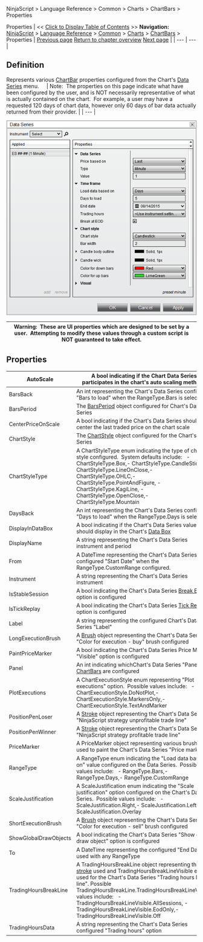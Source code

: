 ﻿
NinjaScript \> Language Reference \> Common \> Charts \> ChartBars \> Properties

Properties
| \<\< [Click to Display Table of Contents](chartbars_properties.md) \>\> **Navigation:**     [NinjaScript](ninjascript-1.md) \> [Language Reference](language_reference_wip-1.md) \> [Common](common-1.md) \> [Charts](chart-1.md) \> [ChartBars](chartbars-1.md) \> Properties | [Previous page](chartbars_panel-1.md) [Return to chapter overview](chartbars-1.md) [Next page](chartbars_tochartstring()-1.md) |
| --- | --- |
## Definition
Represents various [ChartBar](chartbars-1.md) properties configured from the Chart's [Data Series](working_with_price_data-1.md) menu.  
 
| Note:  The properties on this page indicate what have been configured by the user, and is NOT necessarily representative of what is actually contained on the chart.  For example, a user may have a requested 120 days of chart data, however only 60 days of bar data actually returned from their provider. |
| --- |

![ChartBars_DataSeries](chartbars_dataseries.png)

| Warning:  These are UI properties which are designed to be set by a user.  Attempting to modify these values through a custom script is NOT guaranteed to take effect. |
| --- |

## Properties
| AutoScale | A bool indicating if the Chart Data Series participates in the chart's auto scaling methods |
| --- | --- |
| BarsBack | An int representing the Chart's Data Series configured "Bars to load" when the RangeType.Bars is selected |
| BarsPeriod | The [BarsPeriod](barsperiod-1.md) object configured for Chart's Data Series |
| CenterPriceOnScale | A bool indicating if the Chart's Data Series should center the last traded price on the chart scale |
| ChartStyle | The [ChartStyle](chart_style-1.md) object configured for the Chart's Data Series |
| ChartStyleType | A ChartStyleType enum indicating the type of chart style configured.  System defaults include:   - ChartStyleType.Box,- ChartStyleType.CandleStick,- ChartStyleType.LineOnClose,- ChartStyleType.OHLC,- ChartStyleType.PointAndFigure, - ChartStyleType.KagiLine, - ChartStyleType.OpenClose,- ChartStyleType.Mountain |
| DaysBack | An int representing the Chart's Data Series configured "Days to load" when the RangeType.Days is selected |
| DisplayInDataBox | A bool indicating if the Chart's Data Series value should display in the Chart's [Data Box](data_box-1.md) |
| DisplayName | A string representing the Chart's Data Series instrument and period |
| From | A DateTime representing the Chart's Data Series configured "Start Date" when the RangeType.CustomRange configured. |
| Instrument | A string representing the Chart's Data Series instrument |
| IsStableSession | A bool indicating the Chart's Data Series [Break EOD](break_at_eod-1.md) option is configured |
| IsTickReplay | A bool indicating the Chart's Data Series [Tick Replay](tick_replay-1.md) option is configured |
| Label | A string representing the configured Chart's Data Series "Label" |
| LongExecutionBrush | A [Brush](brushes-1.md) object representing the Chart's Data Series "Color for execution \- buy" brush configured |
| PaintPriceMarker | A bool indicating the Chart's Data Series Price Marker "Visible" option is configured |
| Panel | An int indicating whichChart's Data Series "Panel" the [ChartBars](chartbars-1.md) are configured |
| PlotExecutions | A ChartExecutionStyle enum representing "Plot executions" option.  Possible values include:   - ChartExecutionStyle.DoNotPlot,- ChartExecutionStyle.MarkersOnly,- ChartExecutionStyle.TextAndMarker |
| PositionPenLoser | A [Stroke](stroke_class-1.md) object representing the Chart's Data Series "NinjaScript strategy unprofitable trade line" |
| PositionPenWinner | A [Stroke](stroke_class-1.md) object representing the Chart's Data Series "NinjaScript strategy profitable trade line" |
| PriceMarker | A PriceMarker object representing various brushes used to paint the Chart's Data Series "Price marker" |
| RangeType | A RangeType enum indicating the "Load data based on" value configured on the Data Series.  Possible values include:    - RangeType.Bars,- RangeType.Days,- RangeType.CustomRange |
| ScaleJustification | A ScaleJustification enum indicating the "Scale justification" option configured on the Chart's Data Series.  Possible values include:   - ScaleJustification.Right,- ScaleJustification.Left,- ScaleJustification.Overlay |
| ShortExecutionBrush | A [Brush](brushes-1.md) object representing the Chart's Data Series "Color for execution \- sell" brush configured |
| ShowGlobalDrawObjects | A bool indicating the Chart's Data Series "Show global draw object" option is configured |
| To | A DateTime representing the configured "End Date" used with any RangeType |
| TradingHoursBreakLine | A TradingHoursBreakLine object representing the [stroke](stroke_class-1.md) used and TradingHoursBreakLineVisible enum used for the Chart's Data Series "Trading hours break line". Possible TradingHoursBreakLine.TradingHoursBreakLineVisible values include:   - TradingHoursBreakLineVisible.AllSessions, - TradingHoursBreakLineVisible.EodOnly,- TradingHoursBreakLineVisible.Off |
| TradingHoursData | A string representing the Chart's Data Series configured "Trading hours" option |

